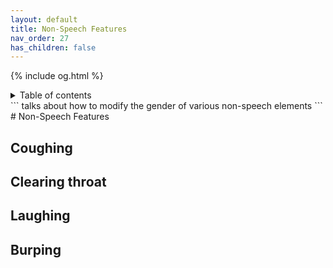 ```yaml
---
layout: default
title: Non-Speech Features
nav_order: 27
has_children: false
---
```

{% include og.html %}
<details closed markdown="block">
  <summary>
    Table of contents
  </summary>
{: .text-delta }
1. TOC
{:toc}
</details>
```
talks about how to modify the gender of various non-speech elements
```
# Non-Speech Features

## Coughing

## Clearing throat

## Laughing

## Burping
